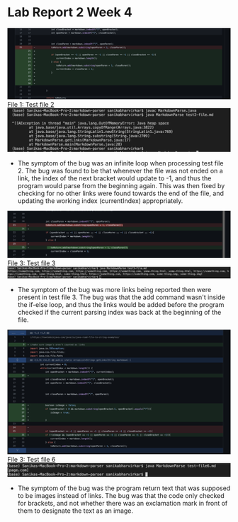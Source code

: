 # Lab Report 2 Week 4
![Image](lab2change1.png)
[File 1: Test file 2](https://github.com/imsanika03/markdown-parser/blob/main/test2-file.md)
![Image](failureinput1.png)
-  The symptom of the bug was an infinite loop when processing test file 2. The bug was found to be that whenever the file was not ended on a link, the index of the next bracket would update to -1, and thus the program would parse from the beginning again. This was then fixed by checking for no other links were found towards the end of the file, and updating the working index (currentIndex) appropriately. 

![Image](lab2change2.png)
[File 3: Test file 3](https://github.com/imsanika03/markdown-parser/blob/main/test3-file.md)
![Image](lab2change2failure.png)

-  The symptom of the bug was more links being reported then were present in test file 3. The bug was that the add command wasn't inside the if-else loop, and thus the links would be added before the program checked if the current parsing index was back at the beginning of the file. 


![Image](lab2change3.png)
[File 3: Test file 6](https://github.com/imsanika03/markdown-parser/blob/main/test-file6.md)
![Image](lab2change3failure.png)

- The symptom of the bug was the program return text that was supposed to be images instead of links. The bug was that the code only checked for brackets, and not whether there was an exclamation mark in front of them to designate the text as an image. 
